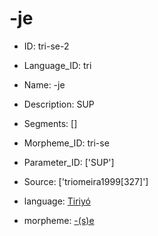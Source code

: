 # -je

* ID: tri-se-2 
* Language_ID: tri 
* Name: -je 
* Description: SUP 
* Segments: [] 
* Morpheme_ID: tri-se 
* Parameter_ID: ['SUP'] 
* Source: ['triomeira1999[327]'] 

* language: <a href='/data/languages/tri'>Tiriyó</a>
* morpheme: <a href='/data/morphemes/tri-se'>-(s)e</a>